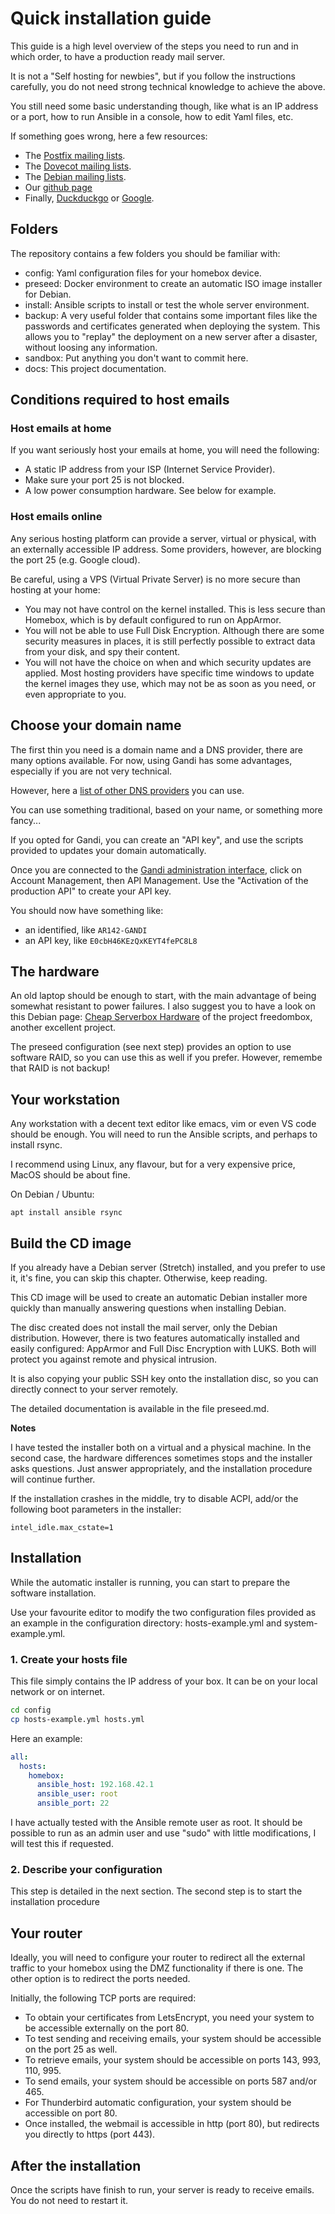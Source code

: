 
# Quick installation guide

This guide is a high level overview of the steps you need to run and in which order,
to have a production ready mail server.

It is not a "Self hosting for newbies", but if you follow the instructions carefully,
you do not need strong technical knowledge to achieve the above.

You still need some basic understanding though, like what is an IP address or a port,
how to run Ansible in a console, how to edit Yaml files, etc.

If something goes wrong, here a few resources:

- The [Postfix mailing lists](http://www.postfix.org/lists.html).
- The [Dovecot mailing lists](https://www.dovecot.org/mailinglists.html).
- The [Debian mailing lists](https://lists.debian.org/).
- Our [github page](https://github.com/progmaticltd/homebox)
- Finally, [Duckduckgo](https://duckduckgo.com/) or [Google](https://google.com/).

## Folders

The repository contains a few folders you should be familiar with:

- config: Yaml configuration files for your homebox device.
- preseed: Docker environment to create an automatic ISO image installer for Debian.
- install: Ansible scripts to install or test the whole server environment.
- backup: A very useful folder that contains some important files like the passwords and certificates
  generated when deploying the system. This allows you to "replay" the deployment on a new server after a
  disaster, without loosing any information.
- sandbox: Put anything you don't want to commit here.
- docs: This project documentation.

## Conditions required to host emails

### Host emails at home

If you want seriously host your emails at home, you will need the following:

- A static IP address from your ISP (Internet Service Provider).
- Make sure your port 25 is not blocked.
- A low power consumption hardware. See below for example.

### Host emails online

Any serious hosting platform can provide a server, virtual or physical,
with an externally accessible IP address. Some providers, however,
are blocking the port 25 (e.g. Google cloud).

Be careful, using a VPS (Virtual Private Server) is no more secure than hosting at your home:

- You may not have control on the kernel installed.
  This is less secure than Homebox, which is by default configured to run on AppArmor.
- You will not be able to use Full Disk Encryption. Although there are some security measures in places,
  it is still perfectly possible to extract data from your disk, and spy their content.
- You will not have the choice on when and which security updates are applied.
  Most hosting providers have specific time windows to update the kernel images they use,
  which may not be as soon as you need, or even appropriate to you.

## Choose your domain name

The first thin you need is a domain name and a DNS provider, there are many options available.
For now, using Gandi has some advantages, especially if you are not very technical.

However, here a [list of other DNS providers](https://github.com/AnalogJ/lexicon#providers) you can use.

You can use something traditional, based on your name, or something more fancy...

If you opted for Gandi, you can create an "API key", and use the scripts
provided to updates your domain automatically.

Once you are connected to the [Gandi administration interface](https://v4.gandi.net/domain),
click on Account Management, then API Management.
Use the "Activation of the production API" to create your API key.

You should now have something like:

- an identified, like `AR142-GANDI`
- an API key, like `E0cbH46KEzQxKEYT4fePC8L8`

## The hardware

An old laptop should be enough to start, with the main advantage of being somewhat resistant to power failures.
I also suggest you to have a look on this Debian page:
[Cheap Serverbox Hardware](https://wiki.debian.org/FreedomBox/Hardware) of the project freedombox,
another excellent project.

The preseed configuration (see next step) provides an option to use software RAID,
so you can use this as well if you prefer. However, remembe that RAID is not backup!

## Your workstation

Any workstation with a decent text editor like emacs, vim or even VS code should be enough.
You will need to run the Ansible scripts, and perhaps to install rsync.

I recommend using Linux, any flavour, but for a very expensive price, MacOS should be about fine.

On Debian / Ubuntu:

`apt install ansible rsync`

## Build the CD image

If you already have a Debian server (Stretch) installed, and you prefer to use it, it's fine, you can skip
this chapter. Otherwise, keep reading.

This CD image will be used to create an automatic Debian installer more quickly than manually answering
questions when installing Debian.

The disc created does not install the mail server, only the Debian distribution.
However, there is two features automatically installed and easily configured:
AppArmor and Full Disc Encryption with LUKS. Both will protect you against remote and physical intrusion.

It is also copying your public SSH key onto the installation disc, so you can directly connect to your
server remotely.

The detailed documentation is available in the file preseed.md.

__Notes__

I have tested the installer both on a virtual and a physical machine. In the second case,
the hardware differences sometimes stops and the installer asks questions.
Just answer appropriately, and the installation procedure will continue further.

If the installation crashes in the middle, try to disable ACPI, add/or the following boot parameters
in the installer:

```
intel_idle.max_cstate=1
```

## Installation

While the automatic installer is running, you can start to prepare the software installation.

Use your favourite editor to modify the two configuration files provided as an example in the
configuration directory: hosts-example.yml and system-example.yml.

### 1. Create your hosts file

This file simply contains the IP address of your box. It can be on your local network or on internet.

```sh
cd config
cp hosts-example.yml hosts.yml
```

Here an example:

```yaml
all:
  hosts:
    homebox:
      ansible_host: 192.168.42.1
      ansible_user: root
      ansible_port: 22
```

I have actually tested with the Ansible remote user as root.
It should be possible to run as an admin user and use "sudo" with little modifications,
I will test this if requested.

### 2. Describe your configuration

This step is detailed in the next section. The second step is to start the installation procedure

## Your router

Ideally, you will need to configure your router to redirect all the external traffic to your homebox using the DMZ functionality if there is one. The other option is to redirect the ports needed.

Initially, the following TCP ports are required:

- To obtain your certificates from LetsEncrypt, you need your system to be accessible externally on the port 80.
- To test sending and receiving emails, your system should be accessible on the port 25 as well.
- To retrieve emails, your system should be accessible on ports 143, 993, 110, 995.
- To send emails, your system should be accessible on ports 587 and/or 465.
- For Thunderbird automatic configuration, your system should be accessible on port 80.
- Once installed, the webmail is accessible in http (port 80), but redirects you directly to https (port 443).

## After the installation

Once the scripts have finish to run, your server is ready to receive emails.
You do not need to restart it.
